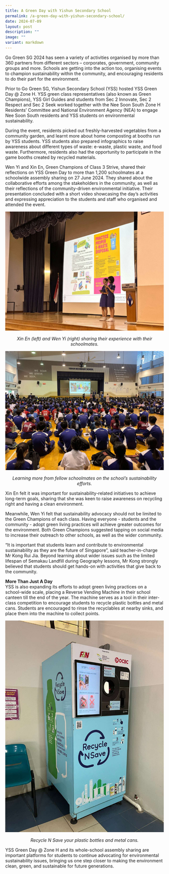 ```yaml
---
title: A Green Day with Yishun Secondary School
permalink: /a-green-day-with-yishun-secondary-school/
date: 2024-07-09
layout: post
description: ""
image: ""
variant: markdown
---
```

Go Green SG 2024 has seen a variety of activities organised by more than 360 partners from different sectors – corporates, government, community groups and more. Schools are getting into the action too, organising events to champion sustainability within the community, and encouraging residents to do their part for the environment.

Prior to Go Green SG, Yishun Secondary School (YSS) hosted YSS Green Day @ Zone H. YSS green class representatives (also known as Green Champions), YSS Girl Guides and students from Sec 2 Innovate, Sec 2 Respect and Sec 2 Seek worked together with the Nee Soon South Zone H Residents’ Committee and National Environment Agency (NEA) to engage Nee Soon South residents and YSS students on environmental sustainability.

During the event, residents picked out freshly-harvested vegetables from a community garden, and learnt more about home composting at booths run by YSS students. YSS students also prepared infographics to raise awareness about different types of waste: e-waste, plastic waste, and food waste. Furthermore, residents also had the opportunity to participate in the game booths created by recycled materials.

Wen Yi and Xin En, Green Champions of Class 3 Strive, shared their reflections on YSS Green Day to more than 1,200 schoolmates at a schoolwide assembly sharing on 27 June 2024. They shared about the collaborative efforts among the stakeholders in the community, as well as their reflections of the community-driven environmental initiative. Their presentation concluded with a short video showcasing the day’s activities and expressing appreciation to the students and staff who organised and attended the event.

![Yishun Secondary School students Xin En and Wen Yi presenting to the school on their initiative](/images/Blog/YSS_1.jpg)<center><i>Xin En (left) and Wen Yi (right) sharing their experience with their schoolmates.</i></center>

![Yishun Secondary School students listening in their school morning assembly](/images/Blog/YSS_2.jpg)<center><i>Learning more from fellow schoolmates on the school’s sustainability efforts.</i></center>

Xin En felt it was important for sustainability-related initiatives to achieve long-term goals, sharing that she was keen to raise awareness on recycling right and having a clean environment.

Meanwhile, Wen Yi felt that sustainability advocacy should not be limited to the Green Champions of each class. Having everyone - students and the community - adopt green living practices will achieve greater outcomes for the environment. Both Green Champions suggested tapping on social media to increase their outreach to other schools, as well as the wider community.

“It is important that students learn and contribute to environmental sustainability as they are the future of Singapore”, said teacher-in-charge Mr Kong Rui Jia. Beyond learning about wider issues such as the limited lifespan of Semakau Landfill during Geography lessons, Mr Kong strongly believed that students should get hands-on with activities that give back to the community.

**More Than Just A Day**<br>
YSS is also expanding its efforts to adopt green living practices on a school-wide scale, placing a Reverse Vending Machine in their school canteen till the end of the year. The machine serves as a tool in their inter-class competition to encourage students to recycle plastic bottles and metal cans. Students are encouraged to rinse the recyclables at nearby sinks, and place them into the machine to collect points.


![Reverse vending machine that serves as a recycling tool for Yishun Secondary School students](/images/Blog/YSS_3.jpg)<center><i>Recycle N Save your plastic bottles and metal cans.</i></center>

YSS Green Day @ Zone H and its whole-school assembly sharing are important platforms for students to continue advocating for environmental sustainability issues, bringing us one step closer to making the environment clean, green, and sustainable for future generations.